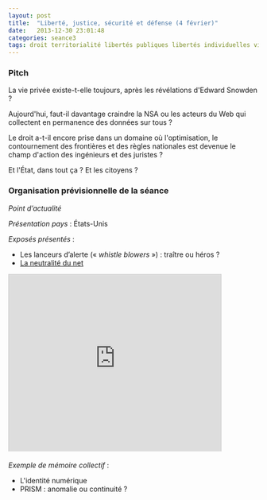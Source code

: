 ```yaml
---
layout: post
title:  "Liberté, justice, sécurité et défense (4 février)"
date:   2013-12-30 23:01:48
categories: seance3
tags: droit territorialité libertés publiques libertés individuelles vie privée CNIL cybercriminalité surveillance SCADA ANSSI DCRI DGSE cybersécurité lutte anti-terroriste souveraineté cyberdéfense Patriot Act Echelon NSA GCHQ PRISM virus malware spyware DPI Stuxnet intelligence économique Wikileaks Anonymous systèmes centralisés et distribués cryptographie logiciels libres et ouverts
---
```


### Pitch

La vie privée existe-t-elle toujours, après les révélations d'Edward
Snowden ?

Aujourd'hui, faut-il davantage craindre la NSA ou les acteurs du Web qui
collectent en permanence des données sur tous ?

Le droit a-t-il encore prise dans un domaine où l'optimisation, le
contournement des frontières et des règles nationales est devenue le
champ d'action des ingénieurs et des juristes ?

Et l'État, dans tout ça ? Et les citoyens ?

### Organisation prévisionnelle de la séance

_Point d’actualité_

_Présentation pays_ : États-Unis

_Exposés présentés_ :

- Les lanceurs d’alerte («&nbsp;*whistle blowers*&nbsp;») : traître ou héros ?
- [La neutralité du net](https://fr.slideshare.net/MaximeALAYEDDINE/la-neutralit-du-net-30775841 "La neutralité du net - Etat et révolution numérique - Sciences Po Master Affaires publiques 2014")

<iframe src="http://www.slideshare.net/slideshow/embed_code/30775841" width="427" height="356" frameborder="0" marginwidth="0" marginheight="0" scrolling="no" style="border:1px solid #CCC; border-width:1px 1px 0; margin-bottom:5px; max-width: 100%;" allowfullscreen> </iframe>

_Exemple de mémoire collectif_ :

- L'identité numérique
- PRISM : anomalie ou continuité ?


[schwartz]: http://scholarship.law.berkeley.edu/cgi/viewcontent.cgi?article=2162&context=facpubs
[berger]: http://papers.ssrn.com/sol3/papers.cfm?abstract_id=1693029
[turow]: http://ssrn.com/abstract=1478214
[pauley]: http://legaltimes.typepad.com/files/nsa-sdny-opinion.pdf
[leon]: https://ecf.dcd.uscourts.gov/cgi-bin/show_public_doc?2013cv0851-48
[circle]: http://www.amazon.fr/The-Circle-Dave-Eggers/dp/0385351399
[arcep]: http://www.arcep.fr/index.php?id=8652
[raudiere]: www.assemblee-nationale.fr/13/pdf/rap-info/i3336.pdf
